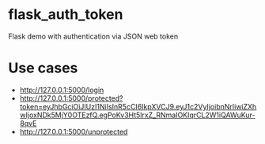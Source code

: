 # flask_auth_token
Flask demo with authentication via JSON web token

# Use cases
- http://127.0.0.1:5000/login
- http://127.0.0.1:5000/protected?token=eyJhbGciOiJIUzI1NiIsInR5cCI6IkpXVCJ9.eyJ1c2VyIjoibnNrIiwiZXhwIjoxNDk5MjY0OTEzfQ.egPoKv3Ht5lrxZ_RNmaIOKIqrCL2W1iQAWuKur-8qvE
- http://127.0.0.1:5000/unprotected
